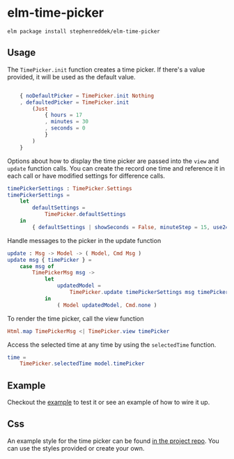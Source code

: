 # elm-time-picker

```shell
elm package install stephenreddek/elm-time-picker
```

## Usage

The `TimePicker.init` function creates a time picker. If there's a value provided, it will be used as the default value.

```elm

    { noDefaultPicker = TimePicker.init Nothing
    , defaultedPicker = TimePicker.init
        (Just
            { hours = 17
            , minutes = 30
            , seconds = 0
            }
        )
    }
```

Options about how to display the time picker are passed into the `view` and `update` function calls. You can create the record one time and reference it in each call or have modified settings for difference calls.

```elm
timePickerSettings : TimePicker.Settings
timePickerSettings =
    let
        defaultSettings =
            TimePicker.defaultSettings
    in
        { defaultSettings | showSeconds = False, minuteStep = 15, use24Hours = True }
```

Handle messages to the picker in the update function
```elm
update : Msg -> Model -> ( Model, Cmd Msg )
update msg { timePicker } =
    case msg of
        TimePickerMsg msg ->
            let
                updatedModel =
                    TimePicker.update timePickerSettings msg timePicker
            in
                ( Model updatedModel, Cmd.none )
```

To render the time picker, call the view function
```elm
Html.map TimePickerMsg <| TimePicker.view timePicker
```

Access the selected time at any time by using the `selectedTime` function.
```elm
time =
    TimePicker.selectedTime model.timePicker
```

## Example

Checkout the [example](https://github.com/stephenreddek/elm-time-picker/tree/master/examples/README "elm-time-picker example") to test it or see an example of how to wire it up.

## Css

An example style for the time picker can be found [in the project repo](https://github.com/stephenreddek/elm-time-picker/tree/master/css "elm-time-picker Github"). You can use the styles provided or create your own.
